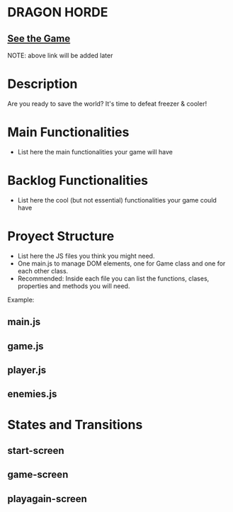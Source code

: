 # DRAGON HORDE


## [See the Game](www.your-url-here.com)
NOTE: above link will be added later

# Description

Are you ready to save the world? It's time to defeat freezer & cooler!

# Main Functionalities

- List here the main functionalities your game will have

# Backlog Functionalities

- List here the cool (but not essential) functionalities your game could have

# Proyect Structure

- List here the JS files you think you might need. 
- One main.js to manage DOM elements, one for Game class and one for each other class.
- Recommended: Inside each file you can list the functions, clases, properties and methods you will need.

Example:

## main.js

## game.js

## player.js 

## enemies.js

# States and Transitions

## start-screen

## game-screen

## playagain-screen
